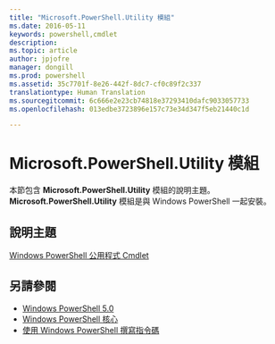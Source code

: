 ```yaml
---
title: "Microsoft.PowerShell.Utility 模組"
ms.date: 2016-05-11
keywords: powershell,cmdlet
description: 
ms.topic: article
author: jpjofre
manager: dongill
ms.prod: powershell
ms.assetid: 35c7701f-8e26-442f-8dc7-cf0c89f2c337
translationtype: Human Translation
ms.sourcegitcommit: 6c666e2e23cb74818e37293410dafc9033057733
ms.openlocfilehash: 013edbe3723896e157c73e34d347f5eb21440c1d

---
```


# Microsoft.PowerShell.Utility 模組
本節包含 **Microsoft.PowerShell.Utility** 模組的說明主題。 **Microsoft.PowerShell.Utility** 模組是與 Windows PowerShell 一起安裝。

## 說明主題
[Windows PowerShell 公用程式 Cmdlet](http://go.microsoft.com/fwlink/?LinkID=245861)

## 另請參閱
- [Windows PowerShell 5.0](Windows-PowerShell-5.0.md)
- [Windows PowerShell 核心](https://technet.microsoft.com/en-us/library/4b75f1e4-f327-48f3-92ab-bf5435094d41)
- [使用 Windows PowerShell 撰寫指令碼](../../getting-started/fundamental/Scripting-with-Windows-PowerShell.md)




<!--HONumber=Oct16_HO3-->


